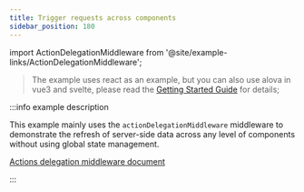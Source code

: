 ```yaml
---
title: Trigger requests across components
sidebar_position: 180
---
```


import ActionDelegationMiddleware from '@site/example-links/ActionDelegationMiddleware';

> The example uses react as an example, but you can also use alova in vue3 and svelte, please read the [Getting Started Guide](../get-started/overview) for details;

<ActionDelegationMiddleware></ActionDelegationMiddleware>

:::info example description

This example mainly uses the `actionDelegationMiddleware` middleware to demonstrate the refresh of server-side data across any level of components without using global state management.

[Actions delegation middleware document](../strategy/actionDelegationMiddleware)

:::
